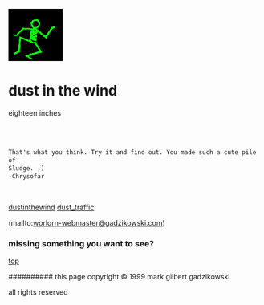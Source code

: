 ![dancer](assets/dancer.gif)

# dust in the wind



 eighteen inches

![xparent](assets/xparent.gif)  


```
		
That's what you think. Try it and find out. You made such a cute pile of
Sludge. ;)
-Chrysofar
		
	
```

 





  [dustinthewind](dustinthewind.md)  [dust_traffic](dust_traffic.md) 

 (mailto:worlorn-webmaster@gadzikowski.com) 

 
### missing something you want to see?



 [top](#top) 

 
########## this page copyright © 1999 mark gilbert gadzikowski

 all rights reserved